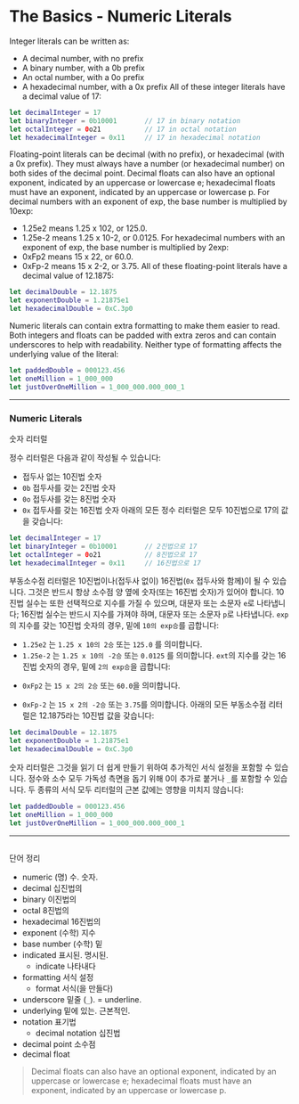# The Basics - Numeric Literals
Integer literals can be written as:
* A decimal number, with no prefix
* A binary number, with a 0b prefix
* An octal number, with a 0o prefix
* A hexadecimal number, with a 0x prefix
All of these integer literals have a decimal value of 17:
``` swift
let decimalInteger = 17
let binaryInteger = 0b10001       // 17 in binary notation
let octalInteger = 0o21           // 17 in octal notation
let hexadecimalInteger = 0x11     // 17 in hexadecimal notation
```
Floating-point literals can be decimal (with no prefix), or hexadecimal (with a 0x prefix). They must always have a number (or hexadecimal number) on both sides of the decimal point. Decimal floats can also have an optional exponent, indicated by an uppercase or lowercase e; hexadecimal floats must have an exponent, indicated by an uppercase or lowercase p.
For decimal numbers with an exponent of exp, the base number is multiplied by 10exp:
* 1.25e2 means 1.25 x 102, or 125.0.
* 1.25e-2 means 1.25 x 10-2, or 0.0125.
For hexadecimal numbers with an exponent of exp, the base number is multiplied by 2exp:
* 0xFp2 means 15 x 22, or 60.0.
* 0xFp-2 means 15 x 2-2, or 3.75.
All of these floating-point literals have a decimal value of 12.1875:
``` swift
let decimalDouble = 12.1875
let exponentDouble = 1.21875e1
let hexadecimalDouble = 0xC.3p0
```
Numeric literals can contain extra formatting to make them easier to read. Both integers and floats can be padded with extra zeros and can contain underscores to help with readability. Neither type of formatting affects the underlying value of the literal:
``` swift
let paddedDouble = 000123.456
let oneMillion = 1_000_000
let justOverOneMillion = 1_000_000.000_000_1
```


- - - -
### Numeric Literals
숫자  리터럴

정수 리터럴은 다음과 같이 작성될 수 있습니다:
- 접두사 없는 10진법 숫자
- `0b` 접두사를 갖는 2진법 숫자
- `0o` 접두사를 갖는 8진법 숫자
- `0x` 접두사를 갖는 16진법 숫자
아래의 모든 정수 리터럴은 모두 10진법으로 17의 값을 갖습니다:
``` swift
let decimalInteger = 17
let binaryInteger = 0b10001       // 2진법으로 17
let octalInteger = 0o21           // 8진법으로 17
let hexadecimalInteger = 0x11     // 16진법으로 17
```

부동소수점 리터럴은 10진법이나(접두사 없이) 16진법(`0x` 접두사와 함께)이 될 수 있습니다. 그것은 반드시 항상 소수점 양 옆에 숫자(또는 16진법 숫자)가 있어야 합니다. 10진법 실수는 또한 선택적으로 지수를 가질 수 있으며, 대문자 또는 소문자 `e`로 나타냅니다; 16진법 실수는 반드시 지수를 가져야 하며, 대문자 또는 소문자 `p`로 나타냅니다.
`exp`의 지수를 갖는 10진법 숫자의 경우, 밑에 `10의 exp승`를 곱합니다:
* `1.25e2` 는 `1.25 x 10의 2승` 또는 `125.0` 를 의미합니다.
* `1.25e-2` 는 `1.25 x 10의 -2승` 또는 `0.0125` 를 의미합니다.
`ext`의 지수를 갖는 16진법 숫자의 경우, 밑에 `2의 exp승`을 곱합니다:
- `0xFp2` 는 `15 x 2의 2승` 또는 `60.0`을 의미합니다.
* `0xFp-2` 는 `15 x 2의 -2승` 또는 `3.75`를 의미합니다.
아래의 모든 부동소수점 리터럴은 12.1875라는 10진법 값을 갖습니다:
``` swift
let decimalDouble = 12.1875
let exponentDouble = 1.21875e1
let hexadecimalDouble = 0xC.3p0
```

숫자 리터럴은 그것을 읽기 더 쉽게 만들기 위하여 추가적인 서식 설정을 포함할 수 있습니다. 정수와 소수 모두 가독성 측면을 돕기 위해 0이 추가로 붙거나 `_`를 포함할 수 있습니다. 두 종류의 서식 모두 리터럴의 근본 값에는 영향을 미치지 않습니다:
``` swift
let paddedDouble = 000123.456
let oneMillion = 1_000_000
let justOverOneMillion = 1_000_000.000_000_1
```
- - - -
## 
단어 정리
- numeric (명) 수. 숫자.
- decimal 십진법의
- binary 이진법의
- octal 8진법의
- hexadecimal 16진법의
- exponent (수학) 지수
- base number (수학) 밑
- indicated  표시된. 명시된.
	- indicate 나타내다
- formatting 서식 설정
	- format 서식(을 만들다)
- underscore 밑줄 (`_`). = underline.
- underlying 밑에 있는. 근본적인.
- notation 표기법
	- decimal notation 십진법
- decimal point 소수점
- decimal float
> Decimal floats can also have an optional exponent, indicated by an uppercase or lowercase e; hexadecimal floats must have an exponent, indicated by an uppercase or lowercase p.  